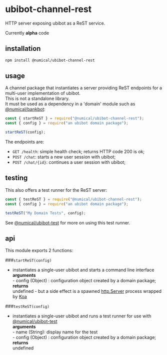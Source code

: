 # ubibot-channel-rest
HTTP server exposing ubibot as a ReST service.

Currently **alpha** code 

## installation
```bash
npm install @numical/ubibot-channel-rest
```

## usage
A channel package that instantiates a server providing ReST endpoints for a multi-user implementation of ubibot.  
This is not a standalone library.  
It must be used as a dependency in a 'domain' module such as [@numical/bankbot](../bankbot/README.md):
```javascript
const { startReST } = require("@numical/ubibot-channel-rest");
const { config } = require("an ubibot domain package");

startReST(config);
```
The endpoints are:
* ```GET /health```: simple health check; returns HTTP code 200 is ok;
* ```POST /chat```: starts a new user session with ubibot;
* ```POST /chat/{id}```: continues a user session with ubibot;

## testing
This also offers a test runner for the ReST server:
```javascript
const { testReST } = require("@numical/ubibot-channel-rest");
const { config } = require("an ubibot domain package");

testReST("My Domain Tests", config);

```
See [@numical/ubibot-test](../ubibot-test/README.md) for more on using this test runner.

## api
This module exports 2 functions:

###```startReST(config)```
* instantiates a single-user ubibot and starts a command line interface  
    __arguments__  
        - config (Object) : configuration object created by a domain package; 
    __returns__  
    undefined - but a side effect is a spawned [http.Server](https://nodejs.org/api/http.html#http_class_http_server) process wrapped by [Koa](https://www.npmjs.com/package/koa)


###```testReST(config)```
* instantiates a single-user ubibot and runs a test runner for use with [@numical/ubibot-test](../ubibot-test/README.md)  
    __arguments__  
        - name (String): display name for the test  
        - config (Object) : configuration object created by a domain package;  
    __returns__  
    undefined
